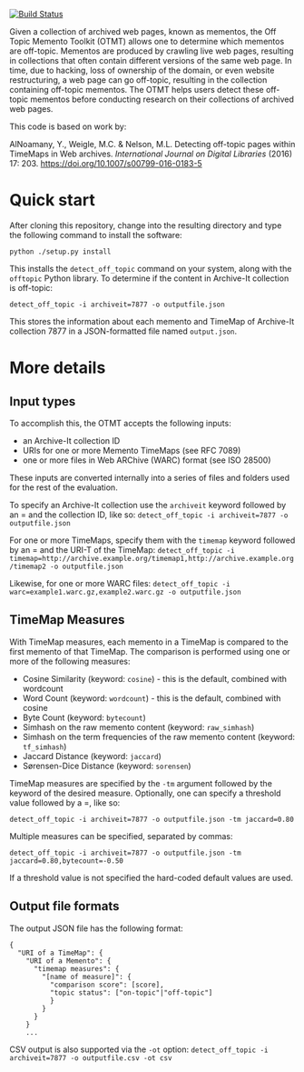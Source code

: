 [![Build Status](https://travis-ci.org/oduwsdl/off-topic-memento-toolkit.svg?branch=master)](https://travis-ci.org/oduwsdl/off-topic-memento-toolkit)

Given a collection of archived web pages, known as mementos, the Off Topic Memento Toolkit (OTMT) allows one to determine which mementos are off-topic. Mementos are produced by crawling live web pages, resulting in collections that often contain different versions of the same web page. In time, due to hacking, loss of ownership of the domain, or even website restructuring, a web page can go off-topic, resulting in the collection containing off-topic mementos. The OTMT helps users detect these off-topic mementos before conducting research on their collections of archived web pages.

This code is based on work by:

AlNoamany, Y., Weigle, M.C. & Nelson, M.L. Detecting off-topic pages within TimeMaps in Web archives. *International Journal on Digital Libraries* (2016) 17: 203. https://doi.org/10.1007/s00799-016-0183-5

# Quick start

After cloning this repository, change into the resulting directory and type the following command to install the software:

`python ./setup.py install`

This installs the `detect_off_topic` command on your system, along with the `offtopic` Python library. To determine if the content in Archive-It collection is off-topic:

`detect_off_topic -i archiveit=7877 -o outputfile.json`

This stores the information about each memento and TimeMap of Archive-It collection 7877 in a JSON-formatted file named `output.json`.

# More details

## Input types
To accomplish this, the OTMT accepts the following inputs:
* an Archive-It collection ID
* URIs for one or more Memento TimeMaps (see RFC 7089)
* one or more files in Web ARChive (WARC) format (see ISO 28500)

These inputs are converted internally into a series of files and folders used for the rest of the evaluation.

To specify an Archive-It collection use the `archiveit` keyword followed by an = and the collection ID, like so:
`detect_off_topic -i archiveit=7877 -o outputfile.json`

For one or more TimeMaps, specify them with the `timemap` keyword followed by an = and the URI-T of the TimeMap:
`detect_off_topic -i timemap=http://archive.example.org/timemap1,http://archive.example.org/timemap2 -o outputfile.json`

Likewise, for one or more WARC files:
`detect_off_topic -i warc=example1.warc.gz,example2.warc.gz -o outputfile.json`

## TimeMap Measures
With TimeMap measures, each memento in a TimeMap is compared to the first memento of that TimeMap. The comparison is performed using one or more of the following measures:
* Cosine Similarity (keyword: `cosine`) - this is the default, combined with wordcount
* Word Count (keyword: `wordcount`) - this is the default, combined with cosine
* Byte Count (keyword: `bytecount`)
* Simhash on the raw memento content (keyword: `raw_simhash`)
* Simhash on the term frequencies of the raw memento content (keyword: `tf_simhash`)
* Jaccard Distance (keyword: `jaccard`)
* Sørensen-Dice Distance (keyword: `sorensen`)

TimeMap measures are specified by the `-tm` argument followed by the keyword of the desired measure. Optionally, one can specify a threshold value followed by a =, like so:

`detect_off_topic -i archiveit=7877 -o outputfile.json -tm jaccard=0.80`

Multiple measures can be specified, separated by commas:

`detect_off_topic -i archiveit=7877 -o outputfile.json -tm jaccard=0.80,bytecount=-0.50`

If a threshold value is not specified the hard-coded default values are used.

## Output file formats

The output JSON file has the following format:
```
{
  "URI of a TimeMap": {
    "URI of a Memento": {
      "timemap measures": {
        "[name of measure]": {
          "comparison score": [score],
          "topic status": ["on-topic"|"off-topic"]
          }
        }
      }
    }
    ...
```

CSV output is also supported via the `-ot` option:
`detect_off_topic -i archiveit=7877 -o outputfile.csv -ot csv`
